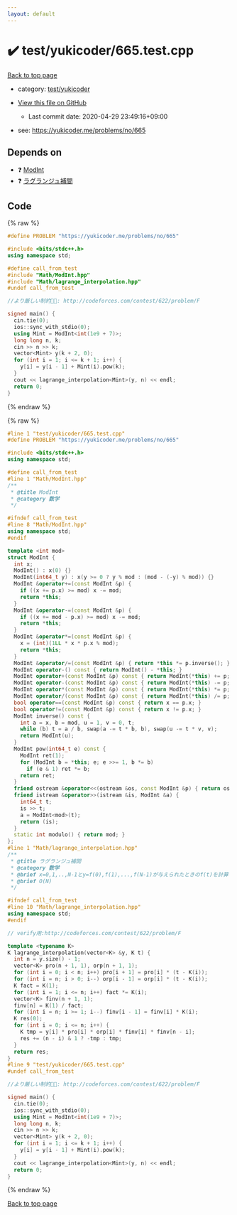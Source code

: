 ```yaml
---
layout: default
---
```


<!-- mathjax config similar to math.stackexchange -->
<script type="text/javascript" async
  src="https://cdnjs.cloudflare.com/ajax/libs/mathjax/2.7.5/MathJax.js?config=TeX-MML-AM_CHTML">
</script>
<script type="text/x-mathjax-config">
  MathJax.Hub.Config({
    TeX: { equationNumbers: { autoNumber: "AMS" }},
    tex2jax: {
      inlineMath: [ ['$','$'] ],
      processEscapes: true
    },
    "HTML-CSS": { matchFontHeight: false },
    displayAlign: "left",
    displayIndent: "2em"
  });
</script>

<script type="text/javascript" src="https://cdnjs.cloudflare.com/ajax/libs/jquery/3.4.1/jquery.min.js"></script>
<script src="https://cdn.jsdelivr.net/npm/jquery-balloon-js@1.1.2/jquery.balloon.min.js" integrity="sha256-ZEYs9VrgAeNuPvs15E39OsyOJaIkXEEt10fzxJ20+2I=" crossorigin="anonymous"></script>
<script type="text/javascript" src="../../../assets/js/copy-button.js"></script>
<link rel="stylesheet" href="../../../assets/css/copy-button.css" />


# :heavy_check_mark: test/yukicoder/665.test.cpp

<a href="../../../index.html">Back to top page</a>

* category: <a href="../../../index.html#de60e5ba474ac43bf7562c10f5977e2d">test/yukicoder</a>
* <a href="{{ site.github.repository_url }}/blob/master/test/yukicoder/665.test.cpp">View this file on GitHub</a>
    - Last commit date: 2020-04-29 23:49:16+09:00


* see: <a href="https://yukicoder.me/problems/no/665">https://yukicoder.me/problems/no/665</a>


## Depends on

* :question: <a href="../../../library/Math/ModInt.hpp.html">ModInt</a>
* :question: <a href="../../../library/Math/lagrange_interpolation.hpp.html">ラグランジュ補間</a>


## Code

<a id="unbundled"></a>
{% raw %}
```cpp
#define PROBLEM "https://yukicoder.me/problems/no/665"

#include <bits/stdc++.h>
using namespace std;

#define call_from_test
#include "Math/ModInt.hpp"
#include "Math/lagrange_interpolation.hpp"
#undef call_from_test

//より厳しい制約: http://codeforces.com/contest/622/problem/F

signed main() {
  cin.tie(0);
  ios::sync_with_stdio(0);
  using Mint = ModInt<int(1e9 + 7)>;
  long long n, k;
  cin >> n >> k;
  vector<Mint> y(k + 2, 0);
  for (int i = 1; i <= k + 1; i++) {
    y[i] = y[i - 1] + Mint(i).pow(k);
  }
  cout << lagrange_interpolation<Mint>(y, n) << endl;
  return 0;
}
```
{% endraw %}

<a id="bundled"></a>
{% raw %}
```cpp
#line 1 "test/yukicoder/665.test.cpp"
#define PROBLEM "https://yukicoder.me/problems/no/665"

#include <bits/stdc++.h>
using namespace std;

#define call_from_test
#line 1 "Math/ModInt.hpp"
/**
 * @title ModInt
 * @category 数学
 */

#ifndef call_from_test
#line 8 "Math/ModInt.hpp"
using namespace std;
#endif

template <int mod>
struct ModInt {
  int x;
  ModInt() : x(0) {}
  ModInt(int64_t y) : x(y >= 0 ? y % mod : (mod - (-y) % mod)) {}
  ModInt &operator+=(const ModInt &p) {
    if ((x += p.x) >= mod) x -= mod;
    return *this;
  }
  ModInt &operator-=(const ModInt &p) {
    if ((x += mod - p.x) >= mod) x -= mod;
    return *this;
  }
  ModInt &operator*=(const ModInt &p) {
    x = (int)(1LL * x * p.x % mod);
    return *this;
  }
  ModInt &operator/=(const ModInt &p) { return *this *= p.inverse(); }
  ModInt operator-() const { return ModInt() - *this; }
  ModInt operator+(const ModInt &p) const { return ModInt(*this) += p; }
  ModInt operator-(const ModInt &p) const { return ModInt(*this) -= p; }
  ModInt operator*(const ModInt &p) const { return ModInt(*this) *= p; }
  ModInt operator/(const ModInt &p) const { return ModInt(*this) /= p; }
  bool operator==(const ModInt &p) const { return x == p.x; }
  bool operator!=(const ModInt &p) const { return x != p.x; }
  ModInt inverse() const {
    int a = x, b = mod, u = 1, v = 0, t;
    while (b) t = a / b, swap(a -= t * b, b), swap(u -= t * v, v);
    return ModInt(u);
  }
  ModInt pow(int64_t e) const {
    ModInt ret(1);
    for (ModInt b = *this; e; e >>= 1, b *= b)
      if (e & 1) ret *= b;
    return ret;
  }
  friend ostream &operator<<(ostream &os, const ModInt &p) { return os << p.x; }
  friend istream &operator>>(istream &is, ModInt &a) {
    int64_t t;
    is >> t;
    a = ModInt<mod>(t);
    return (is);
  }
  static int modulo() { return mod; }
};
#line 1 "Math/lagrange_interpolation.hpp"
/**
 * @title ラグランジュ補間
 * @category 数学
 * @brief x=0,1,..,N-1とy=f(0),f(1),...,f(N-1)が与えられたときのf(t)を計算
 * @brief O(N)
 */

#ifndef call_from_test
#line 10 "Math/lagrange_interpolation.hpp"
using namespace std;
#endif

// verify用:http://codeforces.com/contest/622/problem/F

template <typename K>
K lagrange_interpolation(vector<K> &y, K t) {
  int n = y.size() - 1;
  vector<K> pro(n + 1, 1), orp(n + 1, 1);
  for (int i = 0; i < n; i++) pro[i + 1] = pro[i] * (t - K(i));
  for (int i = n; i > 0; i--) orp[i - 1] = orp[i] * (t - K(i));
  K fact = K(1);
  for (int i = 1; i <= n; i++) fact *= K(i);
  vector<K> finv(n + 1, 1);
  finv[n] = K(1) / fact;
  for (int i = n; i >= 1; i--) finv[i - 1] = finv[i] * K(i);
  K res(0);
  for (int i = 0; i <= n; i++) {
    K tmp = y[i] * pro[i] * orp[i] * finv[i] * finv[n - i];
    res += (n - i) & 1 ? -tmp : tmp;
  }
  return res;
}
#line 9 "test/yukicoder/665.test.cpp"
#undef call_from_test

//より厳しい制約: http://codeforces.com/contest/622/problem/F

signed main() {
  cin.tie(0);
  ios::sync_with_stdio(0);
  using Mint = ModInt<int(1e9 + 7)>;
  long long n, k;
  cin >> n >> k;
  vector<Mint> y(k + 2, 0);
  for (int i = 1; i <= k + 1; i++) {
    y[i] = y[i - 1] + Mint(i).pow(k);
  }
  cout << lagrange_interpolation<Mint>(y, n) << endl;
  return 0;
}

```
{% endraw %}

<a href="../../../index.html">Back to top page</a>

